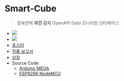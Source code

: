 # Smart-Cube
> 정육면체 **회전 감지** OpenAPI Data 모니터링 인터페이스
- <a href="https://youtu.be/aaSwo6hsAOw"><img src="https://img.shields.io/badge/발표영상-FF0000?style=flat-square&logo=YouTube&logoColor=white&link=https://youtu.be/aaSwo6hsAOw"/></a>
- <a href="https://youtu.be/68f6nlIR7AI"><img src="https://img.shields.io/badge/시연영상-FF0000?style=flat-square&logo=YouTube&logoColor=white&link=https://youtu.be/68f6nlIR7AI"/></a>
- [포스터](https://github.com/EuiSeonLEE/Smart-Cube/blob/023d9fe93757e26d146200c3eb431c80f5fb7b93/%5BSEP%5D%EC%A0%9C%EC%B6%9C%EC%9A%A9_%ED%8F%AC%EC%8A%A4%ED%84%B0.pdf)
- [작품 보고서](https://github.com/EuiSeonLEE/Smart-Cube/raw/main/%EC%A1%B8%EC%97%85%EC%9E%91%ED%92%88%20%ED%94%84%EB%A1%9C%EC%A0%9D%ED%8A%B8%20%EC%B5%9C%EC%A2%85%EB%B3%B4%EA%B3%A0%EC%84%9C.hwp)
- [상장](https://github.com/EuiSeonLEE/Smart-Cube/blob/023d9fe93757e26d146200c3eb431c80f5fb7b93/%5B%EC%9D%80%EC%83%81%5D%EC%BA%A1%EC%8A%A4%ED%86%A4%EB%94%94%EC%9E%90%EC%9D%B8_%EC%A0%84%EC%9E%90.PDF)
- Source Code
  - [Arduino MEGA](https://github.com/EuiSeonLEE/Smart-Cube/blob/main/ArduinoMAGA.ino)
  - [ESP8266 NodeMCU](https://github.com/EuiSeonLEE/Smart-Cube/blob/e8864b9542044067cd097c0607ec1fdce0109e28/ESP8266NodeMCU.ino)
